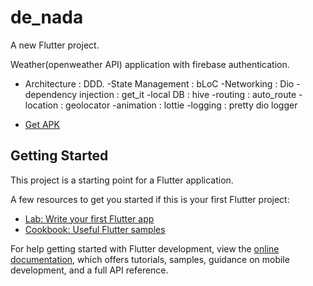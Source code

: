 # de_nada

A new Flutter project.

Weather(openweather API) application with firebase authentication.

- Architecture : DDD.
-State Management : bLoC
-Networking : Dio
-dependency injection : get_it
-local DB : hive
-routing : auto_route
-location : geolocator
-animation : lottie
-logging : pretty dio logger

- [Get APK](https://drive.google.com/drive/folders/1DuW9fZaS6Puh_gqWnyXzatEPFv0EiHcv?usp=drive_link)


## Getting Started

This project is a starting point for a Flutter application.

A few resources to get you started if this is your first Flutter project:

- [Lab: Write your first Flutter app](https://docs.flutter.dev/get-started/codelab)
- [Cookbook: Useful Flutter samples](https://docs.flutter.dev/cookbook)

For help getting started with Flutter development, view the
[online documentation](https://docs.flutter.dev/), which offers tutorials,
samples, guidance on mobile development, and a full API reference.
